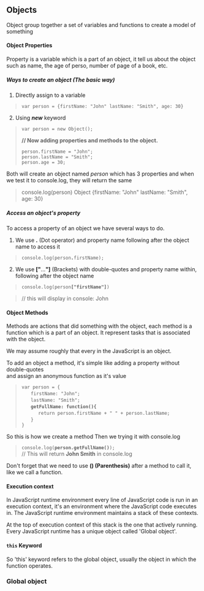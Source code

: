 ## Objects
Object group together a set of variables and functions to create a model of something

#### Object Properties
Property is a variable which is a part of an object, it tell us about the object such as name, the age of perso, number of page of a book, etc.

##### Ways to create an object (The basic way)
1. Directly assign to a variable
> `var person = {firstName: "John" lastName: "Smith", age: 30}`  
> 

2. Using *__new__* keyword
> `var person = new Object();`  
>
> **// Now adding properties and methods to the object.**  
> ```
> person.firstName = "John";
> person.lastName = "Smith";
> person.age = 30;
> ```

Both will create an object named *person* which has 3 properties
and when we test it to console.log, they will return the same
> console.log(person)
> Object {firstName: "John" lastName: "Smith", age: 30}

##### Access an object's property 
To access a property of an object we have several ways to do.  
1. We use **.** (Dot operator) and property name following after the object name to access it
> `console.log(person`**`.`**`firstName);`  

2. We use **["**...**"]** (Brackets) with double-quotes and property name within, following after the object name
> `console.log(person`**`["firstName"]`**`)`

> // this will display in console: John

#### Object Methods
Methods are actions that did something with the object, each method is a function which is a part of an object. It represent tasks that is associated with the object.

We may assume roughly that every in the JavaScript is an object.

To add an object a method, it's simple like adding a property without double-quotes  
and assign an anonymous function as it's value
> `var person = {`  
> &nbsp;&nbsp;&nbsp;&nbsp;&nbsp;
> `firstName: "John";`  
> &nbsp;&nbsp;&nbsp;&nbsp;&nbsp;
> `lastName: "Smith";`  
> &nbsp;&nbsp;&nbsp;&nbsp;&nbsp;
> **`getFullName: function(){`**  
> &nbsp;&nbsp;&nbsp;&nbsp;&nbsp;&nbsp;&nbsp;&nbsp;&nbsp;&nbsp;
> `return person.firstName + " " + person.lastName;`    
> &nbsp;&nbsp;&nbsp;&nbsp;&nbsp;
> `}`  
> `}`

So this is how we create a method
Then we trying it with console.log

> `console.log(`**`person.getFullName()`**`);`  
> // This will return **John Smith** in console.log

Don't forget that we need to use **() (Parenthesis)** after a method to call it, like we call a function.

#### Execution context
In JavaScript runtime environment
every line of JavaScript code is run in an execution context,
it's an environment where the JavaScript code executes in. 
The JavaScript runtime environment maintains a stack of these contexts.

At the top of execution context of this stack is the one that actively running.
Every JavaScript runtime has a unique object called 'Global object'.

#### `this` Keyword
So 'this' keyword refers to the global object, usually the object in which the function operates.

### Global object